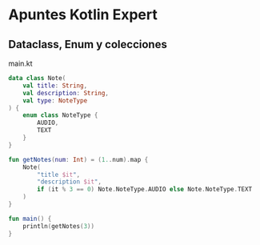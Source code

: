 # Apuntes Kotlin Expert

## Dataclass, Enum y colecciones

main.kt
```kotlin
data class Note(
    val title: String,
    val description: String,
    val type: NoteType
) {
    enum class NoteType {
        AUDIO,
        TEXT
    }
}

fun getNotes(num: Int) = (1..num).map {
    Note(
        "title $it",
        "description $it",
        if (it % 3 == 0) Note.NoteType.AUDIO else Note.NoteType.TEXT
    )
}

fun main() {
    println(getNotes(3))
}

```